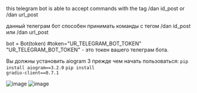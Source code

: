this telegram bot is able to accept commands with the tag /dan id_post or /dan url_post

данный телеграм бот способен принимать команды с тегом /dan id_post или /dan url_post

bot = Bot(token)
#token="UR_TELEGRAM_BOT_TOKEN"
"UR_TELEGRAM_BOT_TOKEN" - это токен вашего телеграм бота.

Вы должны установить aiogram 3 прежде чем начать пользоваться:
<code>pip install aiogram==3.2.0</code>
<code>pip install gradio-client==0.7.1</code>

![image](https://github.com/TimmekHW/get-danbooru-tags/assets/94626112/de6a8795-f776-4206-8367-4fe0e095c6dc)
![image](https://github.com/TimmekHW/get-danbooru-tags/assets/94626112/a11f5683-3dc5-4a3e-8a8b-112554d72bfa)
